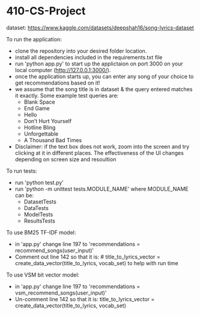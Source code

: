 # 410-CS-Project

dataset: https://www.kaggle.com/datasets/deepshah16/song-lyrics-dataset


To run the application:
- clone the repository into your desired folder location.
- install all dependencies included in the requirements.txt file
- run 'python app.py' to start up the applictaion on port 3000 on your local computer (http://127.0.0.1:3000/).
- once the application starts up, you can enter any song of your choice to get recommendations based on it!
- we assume that the song title is in dataset & the query entered matches it exactly. Some example test queries are:
   * Blank Space
   * End Game
   * Hello
   * Don’t Hurt Yourself
   * Hotline Bling
   * Unforgettable
   * A Thousand Bad Times
- Disclaimer: if the text box does not work, zoom into the screen and try clicking at it in different places. The effectiveness of the UI changes depending on screen size and resoultion

To run tests:
- run 'python test.py'
- run 'python -m unittest tests.MODULE_NAME'
   where MODULE_NAME can be:
   - DatasetTests
   - DataTests
   - ModelTests
   - ResultsTests

To use BM25 TF-IDF model:
- in 'app.py' change line 197 to 'recommendations = recommend_songs(user_input)'
- Comment out line 142 so that it is: # title_to_lyrics_vector = create_data_vector(title_to_lyrics, vocab_set) to help with run time

To use VSM bit vector model:
- in 'app.py' change line 197 to 'recommendations = vsm_recommend_songs(user_input)'
- Un-comment line 142 so that it is: title_to_lyrics_vector = create_data_vector(title_to_lyrics, vocab_set)
